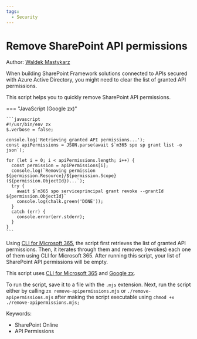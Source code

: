 ```yaml
---
tags:
  - Security
---
```


# Remove SharePoint API permissions

Author: [Waldek Mastykarz](https://blog.mastykarz.nl/sample-script-quickly-remove-sharepoint-api-permissions/)

When building SharePoint Framework solutions connected to APIs secured with Azure Active Directory, you might need to clear the list of granted API permissions.

This script helps you to quickly remove SharePoint API permissions.

=== "JavaScript (Google zx)"

    ```javascript
    #!/usr/bin/env zx
    $.verbose = false;

    console.log('Retrieving granted API permissions...');
    const apiPermissions = JSON.parse(await $`m365 spo sp grant list -o json`);

    for (let i = 0; i < apiPermissions.length; i++) {
      const permission = apiPermissions[i];
      console.log(`Removing permission ${permission.Resource}/${permission.Scope} (${permission.ObjectId})...`);
      try {
        await $`m365 spo serviceprincipal grant revoke --grantId ${permission.ObjectId}`
        console.log(chalk.green('DONE'));
      }
      catch (err) {
        console.error(err.stderr);
      }
    }
    ```

Using [CLI for Microsoft 365](https://aka.ms/cli-m365), the script first retrieves the list of granted API permissions. Then, it iterates through them and removes (revokes) each one of them using CLI for Microsoft 365. After running this script, your list of SharePoint API permissions will be empty.

This script uses [CLI for Microsoft 365](https://aka.ms/cli-m365) and [Google zx](https://github.com/google/zx).

To run the script, save it to a file with the `.mjs` extension. Next, run the script either by calling `zx remove-apipermissions.mjs` or `./remove-apipermissions.mjs` after making the script executable using `chmod +x ./remove-apipermissions.mjs;`

Keywords:

- SharePoint Online
- API Permissions
